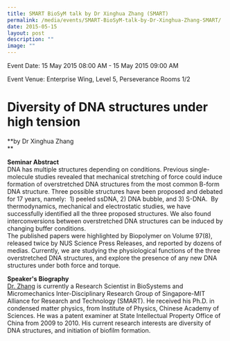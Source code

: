 ```yaml
---
title: SMART BioSyM talk by Dr Xinghua Zhang (SMART)
permalink: /media/events/SMART-BioSyM-talk-by-Dr-Xinghua-Zhang-SMART/
date: 2015-05-15
layout: post
description: ""
image: ""
---
```

Event Date: 15 May 2015 08:00 AM - 15 May 2015 09:00 AM

Event Venue: Enterprise Wing, Level 5, Perseverance Rooms 1/2

Diversity of DNA structures under high tension
==============================================

**by Dr Xinghua Zhang  
**

**Seminar Abstract**  
DNA has multiple structures depending on conditions. Previous single-molecule studies revealed that mechanical stretching of force could induce formation of overstretched DNA structures from the most common B-form DNA structure. Three possible structures have been proposed and debated for 17 years, namely:  1) peeled ssDNA, 2) DNA bubble, and 3) S-DNA.  By thermodynamics, mechanical and electrostatic studies, we have successfully identified all the three proposed structures. We also found interconversions between overstretched DNA structures can be induced by changing buffer conditions.  
The published papers were highlighted by Biopolymer on Volume 97(8), released twice by NUS Science Press Releases, and reported by dozens of medias. Currently, we are studying the physiological functions of the three overstretched DNA structures, and explore the presence of any new DNA structures under both force and torque.  
  
**Speaker's Biography**  
[Dr. Zhang](http://web.mit.edu/smart/research/biosym/dir_biosym%20-%20Zhang%20Xinghua.html) is currently a Research Scientist in BioSystems and Micromechanics Inter-Disciplinary Research Group of Singapore-MIT Alliance for Research and Technology (SMART). He received his Ph.D. in condensed matter physics, from Institute of Physics, Chinese Academy of Sciences. He was a patent examiner at State Intellectual Property Office of China from 2009 to 2010. His current research interests are diversity of DNA structures, and initiation of biofilm formation.